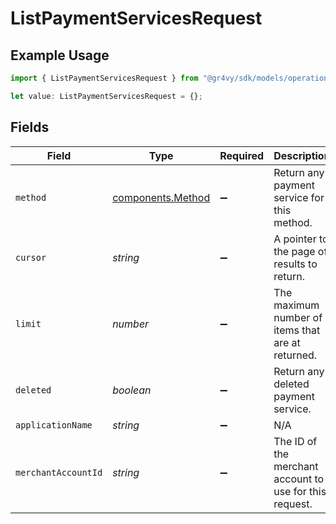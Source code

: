 # ListPaymentServicesRequest

## Example Usage

```typescript
import { ListPaymentServicesRequest } from "@gr4vy/sdk/models/operations";

let value: ListPaymentServicesRequest = {};
```

## Fields

| Field                                                   | Type                                                    | Required                                                | Description                                             | Example                                                 |
| ------------------------------------------------------- | ------------------------------------------------------- | ------------------------------------------------------- | ------------------------------------------------------- | ------------------------------------------------------- |
| `method`                                                | [components.Method](../../models/components/method.md)  | :heavy_minus_sign:                                      | Return any payment service for this method.             |                                                         |
| `cursor`                                                | *string*                                                | :heavy_minus_sign:                                      | A pointer to the page of results to return.             | ZXhhbXBsZTE                                             |
| `limit`                                                 | *number*                                                | :heavy_minus_sign:                                      | The maximum number of items that are at returned.       | 20                                                      |
| `deleted`                                               | *boolean*                                               | :heavy_minus_sign:                                      | Return any deleted payment service.                     | true                                                    |
| `applicationName`                                       | *string*                                                | :heavy_minus_sign:                                      | N/A                                                     |                                                         |
| `merchantAccountId`                                     | *string*                                                | :heavy_minus_sign:                                      | The ID of the merchant account to use for this request. |                                                         |